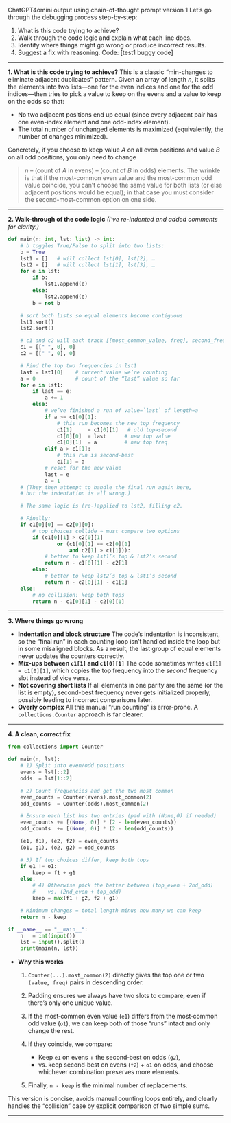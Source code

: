 ChatGPT4omini output using chain-of-thought prompt version 1
Let’s go through the debugging process step-by-step:
1. What is this code trying to achieve?
2. Walk through the code logic and explain what each line does.
3. Identify where things might go wrong or produce incorrect results.
4. Suggest a fix with reasoning.
Code:
[test1 buggy code]

------------------------------------------------------------------------------------------------------------------------

**1. What is this code trying to achieve?**
This is a classic “min-changes to eliminate adjacent duplicates” pattern.  Given an array of length *n*, it splits the elements into two lists—one for the even indices and one for the odd indices—then tries to pick a value to keep on the evens and a value to keep on the odds so that:

* No two adjacent positions end up equal (since every adjacent pair has one even-index element and one odd-index element).
* The total number of unchanged elements is maximized (equivalently, the number of changes minimized).

Concretely, if you choose to keep value *A* on all even positions and value *B* on all odd positions, you only need to change

> *n* – (count of *A* in evens) – (count of *B* in odds)
> elements.  The wrinkle is that if the most-common even value and the most-common odd value coincide, you can’t choose the same value for both lists (or else adjacent positions would be equal); in that case you must consider the second-most-common option on one side.

---

**2. Walk-through of the code logic**
*(I’ve re-indented and added comments for clarity.)*

```python
def main(n: int, lst: list) -> int:
    # b toggles True/False to split into two lists:
    b = True
    lst1 = []   # will collect lst[0], lst[2], …
    lst2 = []   # will collect lst[1], lst[3], …
    for e in lst:
        if b:
            lst1.append(e)
        else:
            lst2.append(e)
        b = not b

    # sort both lists so equal elements become contiguous
    lst1.sort()
    lst2.sort()

    # c1 and c2 will each track [[most_common_value, freq], second_freq]
    c1 = [[" ", 0], 0]
    c2 = [[" ", 0], 0]

    # Find the top two frequencies in lst1
    last = lst1[0]    # current value we’re counting
    a = 0             # count of the “last” value so far
    for e in lst1:
        if last == e:
            a += 1
        else:
            # we’ve finished a run of value=`last` of length=a
            if a >= c1[0][1]:
                # this run becomes the new top frequency
                c1[1]     = c1[0][1]   # old top→second
                c1[0][0]  = last      # new top value
                c1[0][1]  = a         # new top freq
            elif a > c1[1]:
                # this run is second-best
                c1[1] = a
            # reset for the new value
            last = e
            a = 1
    # (They then attempt to handle the final run again here,
    # but the indentation is all wrong.)

    # The same logic is (re-)applied to lst2, filling c2.

    # Finally:
    if c1[0][0] == c2[0][0]:
        # top choices collide ⇒ must compare two options
        if (c1[0][1] > c2[0][1]
                or (c1[0][1] == c2[0][1]
                    and c2[1] > c1[1])):
            # better to keep lst1’s top & lst2’s second
            return n - c1[0][1] - c2[1]
        else:
            # better to keep lst2’s top & lst1’s second
            return n - c2[0][1] - c1[1]
    else:
        # no collision: keep both tops
        return n - c1[0][1] - c2[0][1]
```

---

**3. Where things go wrong**

* **Indentation and block structure**
  The code’s indentation is inconsistent, so the “final run” in each counting loop isn’t handled inside the loop but in some misaligned blocks.  As a result, the last group of equal elements never updates the counters correctly.
* **Mix-ups between `c1[1]` and `c1[0][1]`**
  The code sometimes writes `c1[1] = c1[0][1]`, which copies the top frequency into the *second* frequency slot instead of vice versa.
* **Not covering short lists**
  If all elements in one parity are the same (or the list is empty), second-best frequency never gets initialized properly, possibly leading to incorrect comparisons later.
* **Overly complex**
  All this manual “run counting” is error-prone.  A `collections.Counter` approach is far clearer.

---

**4. A clean, correct fix**

```python
from collections import Counter

def main(n, lst):
    # 1) Split into even/odd positions
    evens = lst[::2]
    odds  = lst[1::2]

    # 2) Count frequencies and get the two most common
    even_counts = Counter(evens).most_common(2)
    odd_counts  = Counter(odds).most_common(2)

    # Ensure each list has two entries (pad with (None,0) if needed)
    even_counts += [(None, 0)] * (2 - len(even_counts))
    odd_counts  += [(None, 0)] * (2 - len(odd_counts))

    (e1, f1), (e2, f2) = even_counts
    (o1, g1), (o2, g2) = odd_counts

    # 3) If top choices differ, keep both tops
    if e1 != o1:
        keep = f1 + g1
    else:
        # 4) Otherwise pick the better between (top_even + 2nd_odd)
        #    vs. (2nd_even + top_odd)
        keep = max(f1 + g2, f2 + g1)

    # Minimum changes = total length minus how many we can keep
    return n - keep

if __name__ == "__main__":
    n   = int(input())
    lst = input().split()
    print(main(n, lst))
```

* **Why this works**

  1. `Counter(...).most_common(2)` directly gives the top one or two `(value, freq)` pairs in descending order.
  2. Padding ensures we always have two slots to compare, even if there’s only one unique value.
  3. If the most‐common even value (`e1`) differs from the most‐common odd value (`o1`), we can keep both of those “runs” intact and only change the rest.
  4. If they coincide, we compare:

     * Keep `e1` on evens + the second‐best on odds (`g2`),
     * vs. keep second‐best on evens (`f2`) + `o1` on odds,
       and choose whichever combination preserves more elements.
  5. Finally, `n - keep` is the minimal number of replacements.

This version is concise, avoids manual counting loops entirely, and clearly handles the “collision” case by explicit comparison of two simple sums.

-------------------------------------------------------------------------------------------------------------------------